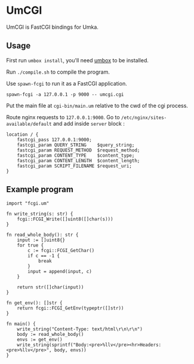 # UmCGI

UmCGI is FastCGI bindings for Umka.

## Usage

First run `umbox install`, you'll need [umbox](https://umbox.tophat2d.dev) to be installed.

Run `./compile.sh` to compile the program.

Use `spawn-fcgi` to run it as a FastCGI application.

```
spawn-fcgi -a 127.0.0.1 -p 9000 -- umcgi.cgi
```

Put the main file at `cgi-bin/main.um` relative to the cwd of the cgi process.

Route nginx requests to `127.0.0.1:9000`. Go to `/etc/nginx/sites-available/default` and add inside `server` block :

```
location / {
    fastcgi_pass 127.0.0.1:9000;
    fastcgi_param QUERY_STRING    $query_string;
    fastcgi_param REQUEST_METHOD  $request_method;
    fastcgi_param CONTENT_TYPE    $content_type;
    fastcgi_param CONTENT_LENGTH  $content_length;
    fastcgi_param SCRIPT_FILENAME $request_uri;
}
```

## Example program

```
import "fcgi.um"

fn write_string(s: str) {
    fcgi::FCGI_Write([]uint8([]char(s)))
}

fn read_whole_body(): str {
    input := []uint8{}
    for true {
        c := fcgi::FCGI_GetChar()
        if c == -1 {
            break
        }
        input = append(input, c)
    }

    return str([]char(input))
}

fn get_env(): []str {
    return fcgi::FCGI_GetEnv(typeptr([]str))
}

fn main() {
    write_string("Content-Type: text/html\r\n\r\n")
    body := read_whole_body()
    envs := get_env()
    write_string(sprintf("Body:<pre>%llv</pre><hr>Headers:<pre>%llv</pre>", body, envs))
}
```
